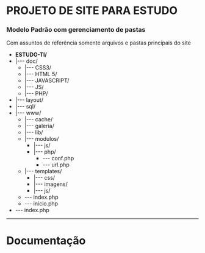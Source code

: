 # PROJETO DE SITE PARA ESTUDO

### Modelo Padrão com gerenciamento de pastas
Com assuntos de referência
somente arquivos e pastas principais do site

* **ESTUDO-TI/**
* |--- doc/
   *   |--- CSS3/
   *   |--- HTML 5/
   *   |--- JAVASCRIPT/
   *   |--- JS/
   *   |--- PHP/
* |--- layout/
* |--- sql/
* |--- www/
   * |--- cache/
   * |--- galeria/
   * |--- lib/
   * |--- modulos/
      *  |--- js/
      *  |--- php/
         *  --- conf.php
         *  --- url.php
   * |--- templates/
      *  |--- css/
      *  |--- imagens/
      *  |--- js/
   * --- index.php
   * --- inicio.php
*  --- index.php


***

# Documentação

